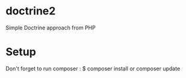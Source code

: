 # doctrine2
Simple Doctrine approach from PHP

# Setup
Don't forget to run composer : $ composer install or composer update
